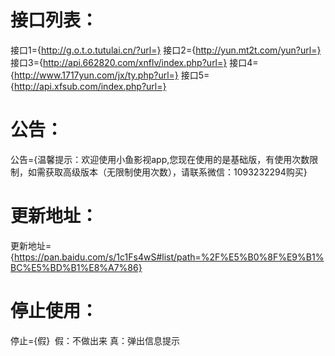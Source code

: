 # 接口列表：
接口1={http://g.o.t.o.tutulai.cn/?url=}
接口2={http://yun.mt2t.com/yun?url=}
接口3={http://api.662820.com/xnflv/index.php?url=}
接口4={http://www.1717yun.com/jx/ty.php?url=}
接口5={http://api.xfsub.com/index.php?url=}

# 公告：
公告={温馨提示：欢迎使用小鱼影视app,您现在使用的是基础版，有使用次数限制，如需获取高级版本（无限制使用次数），请联系微信：1093232294购买}
# 更新地址：
更新地址={https://pan.baidu.com/s/1c1Fs4wS#list/path=%2F%E5%B0%8F%E9%B1%BC%E5%BD%B1%E8%A7%86}
# 停止使用：
停止={假}  假：不做出来 真：弹出信息提示

